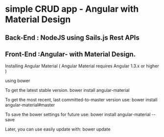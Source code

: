 # simple CRUD app -  Angular with  Material  Design






Back-End  : NodeJS using Sails.js Rest APIs 
--------------------------------------------
Front-End :Angular- with Material Design. 
--------------------------------------------

 


Installing Angular Material ( Angular Material requires Angular 1.3.x or higher )

using bower

   To get the latest stable version.
bower install angular-material

   To get the most recent, last committed-to-master version use:
bower install angular-material#master

   To save the bower settings for future use:
bower install angular-material --save
  
  Later, you can use easily update with:
bower update


